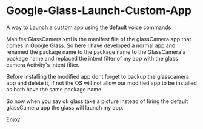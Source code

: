 Google-Glass-Launch-Custom-App
==============================

A way to Launch a custom app using the default voice commands

ManifestGlassCamera.xml is the manifest file of the glassCamera app that comes in Google Glass.
So here I have developed a normal app and renamed the package name to the package name to the GlassCamera'a package
name and replaced the intent filter of my app with the glass camera Activity's intent filter.

Before installing the modified app dont forget to backup the glasscamera app and delete it, if not the OS will not allow
our modified app to be installed as both have the same package name

So now when you say ok glass take a picture instead of firing the default glassCamera app the glass will launch my app.

Enjoy
